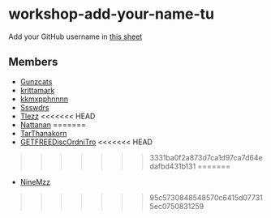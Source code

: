 # workshop-add-your-name-tu

Add your GitHub username in [this sheet](https://docs.google.com/spreadsheets/d/1iTezACN2ka--zkFGySf-LzqwAlJjcsjDpvpHEkKJ8dg/edit#gid=0)

## Members
- [Gunzcats](https://github.com/Gunzcats)
- [krittamark](https://github.com/krittamark)
- [kkmxpphnnnn](https://github.com/kkmxpphnnnn)
- [Ssswdrs](https://www.google.co.th/)
- [Tlezz](https://github.com/Tlezz)
<<<<<<< HEAD
- [Nattanan](https://github.com/Nattanan-Doangjinda)
=======
- [TarThanakorn](https://github.com/TarThanakorn)
- [GETFREEDiscOrdniTro](https://github.com/KittichotMonton)
<<<<<<< HEAD
>>>>>>> 3331ba0f2a873d7ca1d97ca7d64edafbd431b131
=======
- [NineMzz](https://github.com/NineMzz)
>>>>>>> 95c5730848548570c6415d077315ec0750831259
